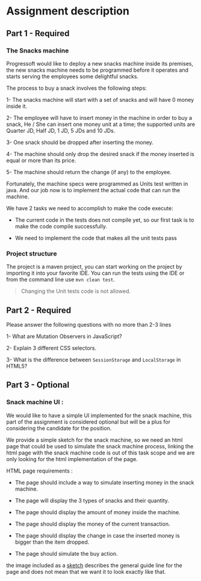 # Assignment description

## Part 1 - Required

### The Snacks machine

Progressoft would like to deploy a new snacks machine inside its premises, the new snacks machine needs to be programmed before it operates and starts serving the employees some delightful snacks.

The process to buy a snack involves the following steps:

1- The snacks machine will start with a set of snacks and will have 0 money inside it.

2- The employee will have to insert money in the machine in order to buy a snack, He / She can insert one money unit at a time; the supported units are Quarter JD, Half JD, 1 JD, 5 JDs and 10 JDs.

3- One snack should be dropped after inserting the money.

4- The machine should only drop the desired snack if the money inserted is equal or more than its price.

5- The machine should return the change (if any) to the employee.

Fortunately, the machine specs were programmed as Units test written in java. And our job now is to implement the actual code that can run the machine.

We have 2 tasks we need to accomplish to make the code execute:

* The current code in the tests does not compile yet, so our first task is to make the code compile successfully.

* We need to implement the code that makes all the unit tests pass

 
### Project structure
 
 The project is a maven project, you can start working on the project by importing it into your favorite IDE. You can run the tests using the IDE or from the command line use `mvn clean test`.
  
 
 > Changing the Unit tests code is not allowed.

## Part 2 - Required

Please answer the following questions with no more than 2-3 lines

1- What are Mutation Observers in JavaScript?

2- Explain 3 different CSS selectors.

3- What is the difference between `SessionStorage` and `LocalStorage` in HTML5?


## Part 3 - Optional

### Snack machine UI :

We would like to have a simple UI implemented for the snack machine, this part of the assignment is considered optional but will be a plus for considering the candidate for the position.

We provide a simple sketch for the snack machine, so we need an html page that could be used to simulate the snack machine process, linking the html page with the snack machine code is out of this task scope and we are only looking for the html implementation of the page.

HTML page requirements :

* The page should include a way to simulate inserting money in the snack machine.

* The page will display the 3 types of snacks and their quantity.

* The page should display the amount of money inside the machine.

* The page should display the money of the current transaction.

* The page should display the change in case the inserted money is bigger than the item dropped.

* The page should simulate the buy action.


the image included as a [sketch](snacks-machine.png) describes  the general guide line for the page and does not mean that we want it to look exactly like that.

